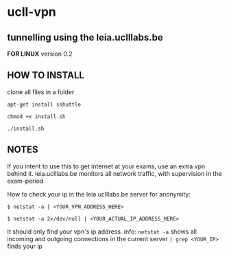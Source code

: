 # ucll-vpn
tunnelling using the leia.uclllabs.be
-----------------------------------------
**FOR LINUX**
version 0.2

HOW TO INSTALL
---------------
clone all files in a folder
```
apt-get install sshuttle
```
```
chmod +x install.sh
```
```
./install.sh
```
NOTES
-----------
If you intent to use this to get internet at your exams, use an extra vpn behind it.
leia.uclllabs.be monitors all network traffic, with supervision in the exam-period


How to check your ip in the leia.uclllabs.be server for anonymity:
```
$ netstat -a | <YOUR_VPN_ADDRESS_HERE>
```
```
$ netstat -a 2>/dev/null | <YOUR_ACTUAL_IP_ADDRESS_HERE>
```
It should only find your vpn's ip address.
info: 
```netstat -a``` shows all incoming and outgoing connections in the current server
```| grep <YOUR_IP>``` finds your ip    
